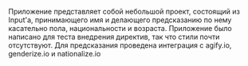 Приложение представляет собой небольшой проект, состоящий из Input'а, принимающего имя и делающего предсказанию по нему касательно пола, национальности и возраста. Приложение было написано для теста внедрения директив, так что стили почти отсутствуют. Для предсказания проведена интеграция с agify.io, genderize.io и nationalize.io
